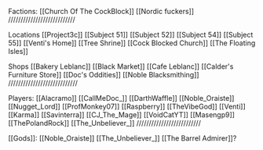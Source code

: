 Factions:
 [[Church Of The CockBlock]]
 [[Nordic fuckers]]
 ///////////////////////////

Locations
 [[Project3c]]
 [[Subject 51]]
 [[Subject 52]]
 [[Subject 54]]
 [[Subject 55]]
 [[Venti's Home]]
 [[Tree Shrine]]
 [[Cock Blocked Church]]
 [[The Floating Isles]]
 
 Shops
  [[Bakery Leblanc]]
  [[Black Market]]
  [[Cafe Leblanc]]
  [[Calder's Furniture Store]]
  [[Doc's Oddities]]
  [[Noble Blacksmithing]]
 ////////////////////////////

Players: 
 [[Alacramo]]
 [[CallMeDoc_]]
 [[DarthWaffle]]
 [[Noble_Oraiste]]
 [[Nugget_Lord]]
 [[ProfMonkey07]]
 [[Raspberry]]
 [[TheVibeGod]]
 [[Venti]]
 [[Karma]]
 [[Savinterra]]
 [[CJ_The_Mage]]
 [[VoidCatYT]]
 [[Masengp9]]
 [[ThePolandRock]]
 [[The_Unbeliever_]]
 //////////////////////////

[[Gods]]:
 [[Noble_Oraiste]]
 [[The_Unbeliever_]]
 [[The Barrel Admirer]]?